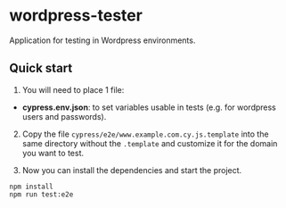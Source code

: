 # wordpress-tester
Application for testing in Wordpress environments.

## Quick start
1. You will need to place 1 file:
- **cypress.env.json**: to set variables usable in tests (e.g. for wordpress users and passwords).

2. Copy the file `cypress/e2e/www.example.com.cy.js.template` into the same directory without the `.template` and customize it for the domain you want to test.

3. Now you can install the dependencies and start the project.
~~~
npm install
npm run test:e2e
~~~
